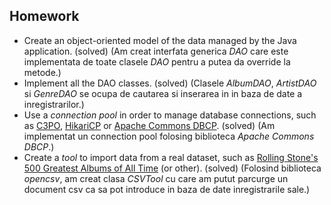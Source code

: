 ## Homework

* Create an object-oriented model of the data managed by the Java application. (solved) (Am creat interfata generica *DAO* care este implementata de toate clasele *DAO* pentru a putea da override la metode.)
* Implement all the DAO classes. (solved) (Clasele *AlbumDAO*, *ArtistDAO* si *GenreDAO* se ocupa de cautarea si inserarea in in baza de date a inregistrarilor.)
* Use a *connection pool* in order to manage database connections, such as [C3PO](https://www.mchange.com/projects/c3p0/), [HikariCP](https://github.com/brettwooldridge/HikariCP) or [Apache Commons DBCP](https://commons.apache.org/proper/commons-dbcp/). (solved) (Am implementat un connection pool folosing biblioteca *Apache Commons DBCP*.)
* Create a *tool* to import data from a real dataset, such as [Rolling Stone's 500 Greatest Albums of All Time](https://www.kaggle.com/datasets/notgibs/500-greatest-albums-of-all-time-rolling-stone) (or other). (solved) (Folosind biblioteca *opencsv*, am creat clasa *CSVTool* cu care am putut parcurge un document csv ca sa pot introduce in baza de date inregistrarile sale.)